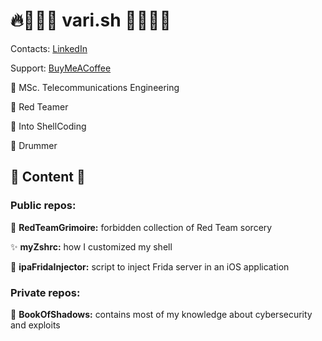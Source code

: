# 🔥📜🧙‍♂️ vari.sh 🧙‍♂️📜🔥

Contacts: [LinkedIn](https://www.linkedin.com/in/andrea-varischio-6b566b165/)

Support: [BuyMeACoffee](https://buymeacoffee.com/vari.sh)

📖 MSc. Telecommunications Engineering

🔴 Red Teamer

🐚 Into ShellCoding

🥁 Drummer    

## 🔮 Content 🔮
### Public repos:

📜 **RedTeamGrimoire:** forbidden collection of Red Team sorcery

✨ **myZshrc:** how I customized my shell

💉 **ipaFridaInjector:** script to inject Frida server in an iOS application

### Private repos:
📕 **BookOfShadows:** contains most of my knowledge about cybersecurity and exploits

<!--
**vari-sh/vari-sh** is a ✨ _special_ ✨ repository because its `README.md` (this file) appears on your GitHub profile.

Here are some ideas to get you started:

- 🔭 I’m currently working on ...
- 🌱 I’m currently learning ...
- 👯 I’m looking to collaborate on ...
- 🤔 I’m looking for help with ...
- 💬 Ask me about ...
- 📫 How to reach me: ...
- 😄 Pronouns: ...
- ⚡ Fun fact: ...
-->
